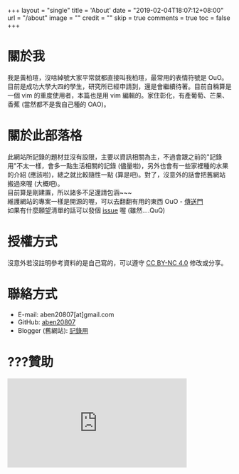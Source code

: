 +++
layout = "single"
title = 'About'
date = "2019-02-04T18:07:12+08:00"
url = "/about"
image = ""
credit = ""
skip = true
comments = true
toc = false
+++

# 關於我

我是黃柏瑄，沒啥綽號大家平常就都直接叫我柏瑄，最常用的表情符號是 OuO。目前是成功大學大四的學生，研究所已經申請到，還是會繼續待著。目前自稱算是一個 vim 的重度使用者，本篇也是用 vim 編輯的。家住彰化，有產葡萄、芒果、香蕉 (當然都不是我自己種的 OAO)。

# 關於此部落格

此網站所記錄的題材並沒有設限，主要以資訊相關為主，不過會跟之前的"記錄用"不太一樣，會多一點生活相關的記錄 (儘量啦)，另外也會有一些家裡種的水果的介紹 (應該啦)，總之就比較隨性一點 (算是吧)。對了，沒意外的話會把舊網站搬過來喔 (大概吧)。  
目前算是剛建置，所以諸多不足還請包涵~~~  
維護網站的專案一樣是開源的喔，可以去翻翻有用的東西 OuO - [傳送門](https://github.com/aben20807/blog-post)  
如果有什麼願望清單的話可以發個 [issue](https://github.com/aben20807/blog-post/issues) 喔 (雖然....QuQ)

# 授權方式

沒意外若沒註明參考資料的是自己寫的，可以遵守 [CC BY-NC 4.0](https://creativecommons.org/licenses/by-nc/4.0/) 修改或分享。

# 聯絡方式

+ E-mail: aben20807[at]gmail.com
+ GitHub: [aben20807](https://github.com/aben20807)
+ Blogger (舊網站): [記錄用](https://aben20807.blogspot.com/)

# ???贊助

<iframe src="https://button.like.co/in/embed/aben20807/button?referrer=https://aben20807.github.io/" width="80%" height="200" frameborder="0"></iframe>
